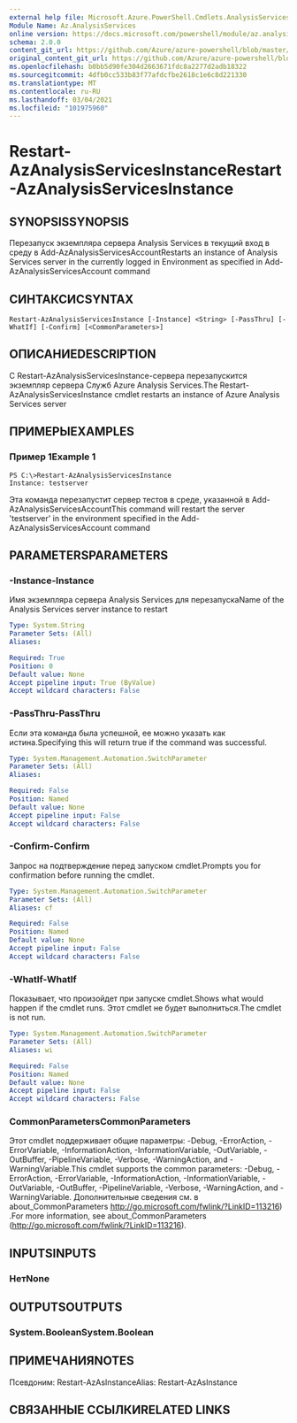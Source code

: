 ```yaml
---
external help file: Microsoft.Azure.PowerShell.Cmdlets.AnalysisServices.Dataplane.dll-Help.xml
Module Name: Az.AnalysisServices
online version: https://docs.microsoft.com/powershell/module/az.analysisservices/restart-azanalysisservicesinstance
schema: 2.0.0
content_git_url: https://github.com/Azure/azure-powershell/blob/master/src/AnalysisServices/AnalysisServices/help/Restart-AzAnalysisServicesInstance.md
original_content_git_url: https://github.com/Azure/azure-powershell/blob/master/src/AnalysisServices/AnalysisServices/help/Restart-AzAnalysisServicesInstance.md
ms.openlocfilehash: b0bb5d90fe304d2663671fdc8a2277d2adb18322
ms.sourcegitcommit: 4dfb0cc533b83f77afdcfbe2618c1e6c8d221330
ms.translationtype: MT
ms.contentlocale: ru-RU
ms.lasthandoff: 03/04/2021
ms.locfileid: "101975960"
---
```

# <span data-ttu-id="21154-101">Restart-AzAnalysisServicesInstance</span><span class="sxs-lookup"><span data-stu-id="21154-101">Restart-AzAnalysisServicesInstance</span></span>

## <span data-ttu-id="21154-102">SYNOPSIS</span><span class="sxs-lookup"><span data-stu-id="21154-102">SYNOPSIS</span></span>
<span data-ttu-id="21154-103">Перезапуск экземпляра сервера Analysis Services в текущий вход в среду в Add-AzAnalysisServicesAccount</span><span class="sxs-lookup"><span data-stu-id="21154-103">Restarts an instance of Analysis Services server in the currently logged in Environment as specified in Add-AzAnalysisServicesAccount command</span></span>

## <span data-ttu-id="21154-104">СИНТАКСИС</span><span class="sxs-lookup"><span data-stu-id="21154-104">SYNTAX</span></span>

```
Restart-AzAnalysisServicesInstance [-Instance] <String> [-PassThru] [-WhatIf] [-Confirm] [<CommonParameters>]
```

## <span data-ttu-id="21154-105">ОПИСАНИЕ</span><span class="sxs-lookup"><span data-stu-id="21154-105">DESCRIPTION</span></span>
<span data-ttu-id="21154-106">С Restart-AzAnalysisServicesInstance-сервера перезапускится экземпляр сервера Служб Azure Analysis Services.</span><span class="sxs-lookup"><span data-stu-id="21154-106">The Restart-AzAnalysisServicesInstance cmdlet restarts an instance of Azure Analysis Services server</span></span>

## <span data-ttu-id="21154-107">ПРИМЕРЫ</span><span class="sxs-lookup"><span data-stu-id="21154-107">EXAMPLES</span></span>

### <span data-ttu-id="21154-108">Пример 1</span><span class="sxs-lookup"><span data-stu-id="21154-108">Example 1</span></span>
```
PS C:\>Restart-AzAnalysisServicesInstance
Instance: testserver
```

<span data-ttu-id="21154-109">Эта команда перезапустит сервер тестов в среде, указанной в Add-AzAnalysisServicesAccount</span><span class="sxs-lookup"><span data-stu-id="21154-109">This command will restart the server 'testserver' in the environment specified in the Add-AzAnalysisServicesAccount command</span></span>

## <span data-ttu-id="21154-110">PARAMETERS</span><span class="sxs-lookup"><span data-stu-id="21154-110">PARAMETERS</span></span>

### <span data-ttu-id="21154-111">-Instance</span><span class="sxs-lookup"><span data-stu-id="21154-111">-Instance</span></span>
<span data-ttu-id="21154-112">Имя экземпляра сервера Analysis Services для перезапуска</span><span class="sxs-lookup"><span data-stu-id="21154-112">Name of the Analysis Services server instance to restart</span></span>

```yaml
Type: System.String
Parameter Sets: (All)
Aliases:

Required: True
Position: 0
Default value: None
Accept pipeline input: True (ByValue)
Accept wildcard characters: False
```

### <span data-ttu-id="21154-113">-PassThru</span><span class="sxs-lookup"><span data-stu-id="21154-113">-PassThru</span></span>
<span data-ttu-id="21154-114">Если эта команда была успешной, ее можно указать как истина.</span><span class="sxs-lookup"><span data-stu-id="21154-114">Specifying this will return true if the command was successful.</span></span>

```yaml
Type: System.Management.Automation.SwitchParameter
Parameter Sets: (All)
Aliases:

Required: False
Position: Named
Default value: None
Accept pipeline input: False
Accept wildcard characters: False
```

### <span data-ttu-id="21154-115">-Confirm</span><span class="sxs-lookup"><span data-stu-id="21154-115">-Confirm</span></span>
<span data-ttu-id="21154-116">Запрос на подтверждение перед запуском cmdlet.</span><span class="sxs-lookup"><span data-stu-id="21154-116">Prompts you for confirmation before running the cmdlet.</span></span>

```yaml
Type: System.Management.Automation.SwitchParameter
Parameter Sets: (All)
Aliases: cf

Required: False
Position: Named
Default value: None
Accept pipeline input: False
Accept wildcard characters: False
```

### <span data-ttu-id="21154-117">-WhatIf</span><span class="sxs-lookup"><span data-stu-id="21154-117">-WhatIf</span></span>
<span data-ttu-id="21154-118">Показывает, что произойдет при запуске cmdlet.</span><span class="sxs-lookup"><span data-stu-id="21154-118">Shows what would happen if the cmdlet runs.</span></span>
<span data-ttu-id="21154-119">Этот cmdlet не будет выполниться.</span><span class="sxs-lookup"><span data-stu-id="21154-119">The cmdlet is not run.</span></span>

```yaml
Type: System.Management.Automation.SwitchParameter
Parameter Sets: (All)
Aliases: wi

Required: False
Position: Named
Default value: None
Accept pipeline input: False
Accept wildcard characters: False
```

### <span data-ttu-id="21154-120">CommonParameters</span><span class="sxs-lookup"><span data-stu-id="21154-120">CommonParameters</span></span>
<span data-ttu-id="21154-121">Этот cmdlet поддерживает общие параметры: -Debug, -ErrorAction, -ErrorVariable, -InformationAction, -InformationVariable, -OutVariable, -OutBuffer, -PipelineVariable, -Verbose, -WarningAction, and -WarningVariable.</span><span class="sxs-lookup"><span data-stu-id="21154-121">This cmdlet supports the common parameters: -Debug, -ErrorAction, -ErrorVariable, -InformationAction, -InformationVariable, -OutVariable, -OutBuffer, -PipelineVariable, -Verbose, -WarningAction, and -WarningVariable.</span></span> <span data-ttu-id="21154-122">Дополнительные сведения см. в about_CommonParameters http://go.microsoft.com/fwlink/?LinkID=113216) .</span><span class="sxs-lookup"><span data-stu-id="21154-122">For more information, see about_CommonParameters (http://go.microsoft.com/fwlink/?LinkID=113216).</span></span>

## <span data-ttu-id="21154-123">INPUTS</span><span class="sxs-lookup"><span data-stu-id="21154-123">INPUTS</span></span>

### <span data-ttu-id="21154-124">Нет</span><span class="sxs-lookup"><span data-stu-id="21154-124">None</span></span>

## <span data-ttu-id="21154-125">OUTPUTS</span><span class="sxs-lookup"><span data-stu-id="21154-125">OUTPUTS</span></span>

### <span data-ttu-id="21154-126">System.Boolean</span><span class="sxs-lookup"><span data-stu-id="21154-126">System.Boolean</span></span>

## <span data-ttu-id="21154-127">ПРИМЕЧАНИЯ</span><span class="sxs-lookup"><span data-stu-id="21154-127">NOTES</span></span>
<span data-ttu-id="21154-128">Псевдоним: Restart-AzAsInstance</span><span class="sxs-lookup"><span data-stu-id="21154-128">Alias: Restart-AzAsInstance</span></span>

## <span data-ttu-id="21154-129">СВЯЗАННЫЕ ССЫЛКИ</span><span class="sxs-lookup"><span data-stu-id="21154-129">RELATED LINKS</span></span>
